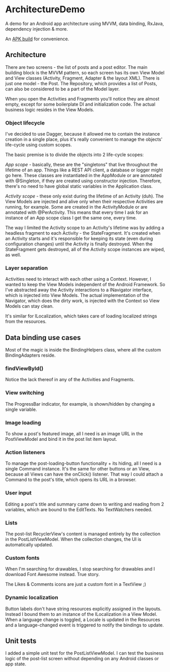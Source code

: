 # ArchitectureDemo

A demo for an Android app architecture using MVVM, data binding, RxJava, dependency injection &amp; more.

An [APK build](ArchitectureDemo.apk) for convenience.

## Architecture

There are two screens - the list of posts and a post editor. The main building block is the MVVM pattern, so each screen has its own View Model and View classes (Activity, Fragment, Adapter & the layout XML). There is just one model - the Post. The Repository, which provides a list of Posts, can also be considered to be a part of the Model layer.

When you open the Activities and Fragments you'll notice they are almost empty, except for some boilerplate DI and initialization code. The actual business logic resides in the View Models.

### Object lifecycle

I've decided to use Dagger, because it allowed me to contain the instance creation in a single place, plus it's really convenient to manage the objects' life-cycle using custom scopes.

The basic premise is to divide the objects into 2 life-cycle scopes:

*App scope* - basically, these are the "singletons" that live throughout the lifetime of an app. Things like a REST API client, a database or logger might go here. These classes are instantiated in the AppModule or are annotated with @Singleton, if they are created using constructor injection. Therefore, there's no need to have global static variables in the Application class.

*Activity scope* - these only exist during the lifetime of an Activity (duh). The View Models are injected and alive only when their respective Activities are running, for example. Some are created in the ActivityModule or are annotated with @PerActivity. This means that every time I ask for an instance of an App scope class I get the same one, every time.

The way I limited the Activity scope to an Activity's lifetime was by adding a headless fragment to each Activity - the StateFragment. It's created when an Activity starts and it's responsible for keeping its state (even during configuration changes) until the Activity is finally destroyed. When the StateFragment gets destroyed, all of the Activity scope instances are wiped, as well.

### Layer separation

Activities need to interact with each other using a Context. However, I wanted to keep the View Models independent of the Android Framework. So I've abstracted away the Activity interactions to a INavigator interface, which is injected into View Models. The actual implementation of the Navigator, which does the dirty work, is injected with the Context so View Models can stay clean.

It's similar for ILocalization, which takes care of loading localized strings from the resources.

## Data binding use cases

Most of the magic is inside the BindingHelpers class, where all the custom BindingAdapters reside.

### findViewById()

Notice the lack thereof in any of the Activities and Fragments.

### View switching

The ProgressBar indicator, for example, is shown/hidden by changing a single variable.

### Image loading

To show a post's featured image, all I need is an image URL in the PostViewModel and bind it in the post list item layout.

### Action listeners

To manage the post-loading-button functionality + its hiding, all I need is a single Command instance. It's the same for other buttons or an View, because all Views can have the onClick() listener. That way I could attach a Command to the post's title, which opens its URL in a browser.

### User input

Editing a post's title and summary came down to writing and reading from 2 variables, which are bound to the EditTexts. No TextWatchers needed.

### Lists

The post-list RecyclerView's content is managed entirely by the collection in the PostListViewModel. When the collection changes, the UI is automatically updated.

### Custom fonts

When I'm searching for drawables, I stop searching for drawables and I download Font Awesome instead. True story.

The Likes & Comments icons are just a custom font in a TextView ;)

### Dynamic localization

Button labels don't have string resources explicitly assigned in the layouts. Instead I bound them to an instance of the ILocalization in a View Model. When a language change is toggled, a Locale is updated in the Resources and a language-changed event is triggered to notify the bindings to update.

## Unit tests

I added a simple unit test for the PostListViewModel. I can test the business logic of the post-list screen without depending on any Android classes or app state.
